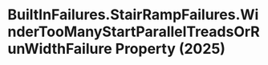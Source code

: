 # BuiltInFailures.StairRampFailures.WinderTooManyStartParallelTreadsOrRunWidthFailure Property (2025)

﻿